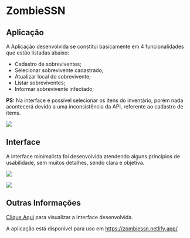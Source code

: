 <h1>ZombieSSN</h1>
<h2>Aplica&ccedil;&atilde;o</h2>
<p>A Aplica&ccedil;&atilde;o desenvolvida se constitui basicamente em 4 funcionalidades que est&atilde;o listadas abaixo:</p>
<ul>
<li>Cadastro de sobreviventes;</li>
<li>Selecionar sobrevivente cadastrado;</li>
<li>Atualizar local do sobrevivente;</li>
<li>Listar sobreviventes;</li>
<li>Informar sobrevivente infectado;</li>
</ul>
<p>
  <b>PS:</b> Na interface é possível selecionar os itens do inventário, porém nada acontecerá devido a uma inconsistência da API, referente ao cadastro de items. 
</p>
<p><img src="https://imgur.com/WAG3LZu.png" /></p>
<h2>Interface</h2>
<p>A interface minimalista foi desenvolvida atendendo alguns princ&iacute;pios de usabilidade, sem muitos detalhes, sendo clara e objetiva.</p>
<p><img src="https://imgur.com/eShrTBn.png" /></p>
<p><img src="https://imgur.com/72dCC9M.png" /></p>
<h2>Outras Informa&ccedil;&otilde;es</h2>
<p><a href="https://www.figma.com/file/DMIZ5D46BKNRUwKmdHuzIW/ZSSN?node-id=0%3A1">Clique Aqui</a> para visualizar a interface desenvolvida.</p>
<p>A aplica&ccedil;&atilde;o est&aacute; dispon&iacute;vel para uso em <a href="https://zombiessn.netlify.app/">https://zombiessn.netlify.app/</a></p>